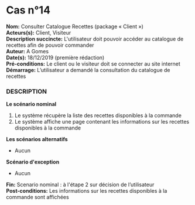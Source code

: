# Cas  n°14

**Nom:** Consulter Catalogue Recettes (package « Client »)<br>
**Acteurs(s):** Client, Visiteur<br>
**Description succincte:** L'utilisateur doit pouvoir accéder au catalogue de recettes afin de pouvoir commander<br>
**Auteur:** A Gomes<br>
**Date(s):** 18/12/2019 (première rédaction)<br>
**Pré-conditions:** Le client ou le visiteur doit se connecter au site internet<br> 
**Démarrage:** L’utilisateur a demandé la consultation du catalogue de recettes<br>

### **DESCRIPTION**

**Le scénario nominal**<br>
1. Le système récupère la liste des recettes disponibles à la commande
2. Le système affiche une page contenant les informations sur les recettes disponibles à la commande

**Les scénarios alternatifs**<br>
- Aucun

**Scénario d'exception**<br>
- Aucun

**Fin:** Scenario nominal : à l'étape 2 sur décision de l’utilisateur<br>
**Post-conditions:** Les informations sur les recettes disponibles à la commande sont affichées
